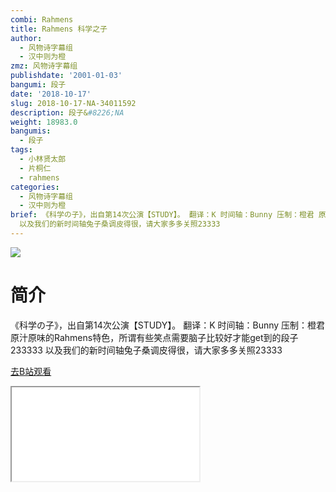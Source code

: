 ```yaml
---
combi: Rahmens
title: Rahmens 科学之子
author:
  - 风物诗字幕组
  - 汉中则为橙
zmz: 风物诗字幕组
publishdate: '2001-01-03'
bangumi: 段子
date: '2018-10-17'
slug: 2018-10-17-NA-34011592
description: 段子&#8226;NA
weight: 18983.0
bangumis:
  - 段子
tags:
  - 小林贤太郎
  - 片桐仁
  - rahmens
categories:
  - 风物诗字幕组
  - 汉中则为橙
brief: 《科学の子》，出自第14次公演【STUDY】。 翻译：K 时间轴：Bunny 压制：橙君 原汁原味的Rahmens特色，所谓有些笑点需要脑子比较好才能get到的段子233333
  以及我们的新时间轴兔子桑调皮得很，请大家多多关照23333
---
```

![](https://i.imgur.com/YATQ9qW.jpg)
# 简介  
《科学の子》，出自第14次公演【STUDY】。
翻译：K 时间轴：Bunny 压制：橙君
原汁原味的Rahmens特色，所谓有些笑点需要脑子比较好才能get到的段子233333
以及我们的新时间轴兔子桑调皮得很，请大家多多关照23333  

[去B站观看](https://www.bilibili.com/video/av34011592/)
<div class ="resp-container"><iframe class="testiframe" src="//player.bilibili.com/player.html?aid=34011592"", scrolling="no", allowfullscreen="true" > </iframe></div> 
